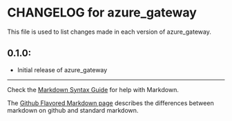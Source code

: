 # CHANGELOG for azure_gateway

This file is used to list changes made in each version of azure_gateway.

## 0.1.0:

* Initial release of azure_gateway

- - -
Check the [Markdown Syntax Guide](http://daringfireball.net/projects/markdown/syntax) for help with Markdown.

The [Github Flavored Markdown page](http://github.github.com/github-flavored-markdown/) describes the differences between markdown on github and standard markdown.
